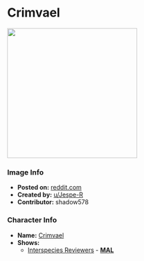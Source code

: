 # Crimvael

<img src="https://raw.githubusercontent.com/shadow578/Project-Padoru/master/Padoru/U_Jespe-R/interspecies-reviewers-crimvael.png" height="300">

### Image Info
* **Posted on:**     [reddit.com](https://www.reddit.com/r/Padoru/comments/fg2x3z/daily_padoru_69_crimvael_ishuzoku_reviewers/)
* **Created by:**    [u/Jespe-R](https://github.com/shadow578/Project-Padoru/blob/master/table-of-contents/creators/uJespeR.md)
* **Contributor:**   shadow578

### Character Info
* **Name:**   [Crimvael](https://myanimelist.net/character/177297)
* **Shows:**
  * [Interspecies Reviewers](https://github.com/shadow578/Project-Padoru/blob/master/table-of-contents/shows/InterspeciesReviewers.md) - [__MAL__](https://myanimelist.net/manga/109408/Ishuzoku_Reviewers)


